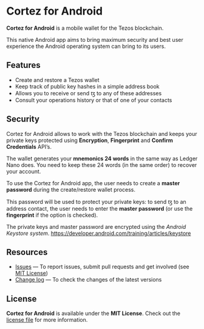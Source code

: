 # Cortez for Android

**Cortez for Android** is a mobile wallet for the Tezos blockchain.

This native Android app aims to bring maximum security and best user experience the Android operating system can bring to its users.

## Features

- Create and restore a Tezos wallet
- Keep track of public key hashes in a simple address book
- Allows you to receive or send ꜩ to any of these addresses
- Consult your operations history or that of one of your contacts

## Security

Cortez for Android allows to work with the Tezos blockchain and keeps your private keys protected using **Encryption**, **Fingerprint** and **Confirm Credentials** API’s. 

The wallet generates your **mnemonics 24 words** in the same way as Ledger Nano does. You need to keep these 24 words (in the same order) to recover your account.

To use the Cortez for Android app, the user needs to create a **master password** during the create/restore wallet process. 

This password will be used to protect your private keys: to send ꜩ to an address contact, the user needs to enter the **master password** (or use the **fingerprint** if the option is checked).

The private keys and master password are encrypted using the _Android Keystore system_.
<https://developer.android.com/training/articles/keystore>

## Resources
- [Issues][project-issues] — To report issues, submit pull requests and get involved (see [MIT License][project-license])
- [Change log][project-changelog] — To check the changes of the latest versions

## License

**Cortez for Android** is available under the **MIT License**. Check out the [license file][project-license] for more information.

[project-issues]: https://gitlab.com/tezos-private/cortez-android/issues

[project-license]: LICENSE.md
[project-changelog]: CHANGELOG.md
